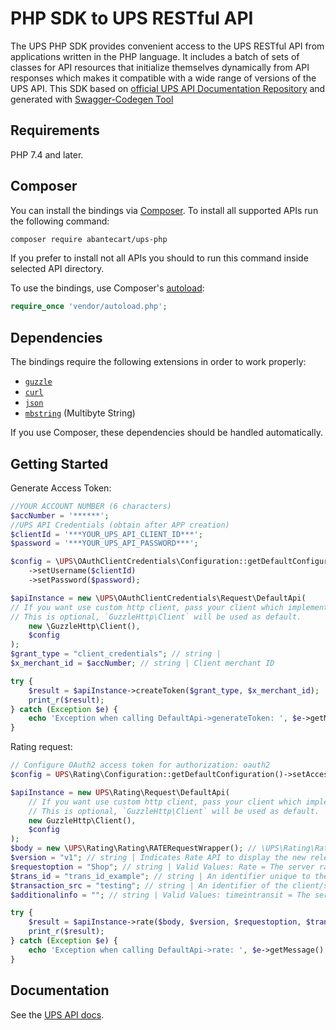 # PHP SDK to UPS RESTful API

The UPS PHP SDK provides convenient access to the UPS RESTful API from
applications written in the PHP language. It includes a batch of sets of
classes for API resources that initialize themselves dynamically from API
responses which makes it compatible with a wide range of versions of the UPS
API.
This SDK based on [official UPS API Documentation Repository](https://github.com/UPS-API/api-documentation)
and generated with [Swagger-Codegen Tool](https://swagger.io/tools/swagger-codegen/)

## Requirements

PHP 7.4 and later.

## Composer

You can install the bindings via [Composer](http://getcomposer.org/). To install all supported APIs run the following command:

```bash
composer require abantecart/ups-php
```
If you prefer to install not all APIs you should to run this command inside selected API directory.



To use the bindings, use Composer's [autoload](https://getcomposer.org/doc/01-basic-usage.md#autoloading):

```php
require_once 'vendor/autoload.php';
```


## Dependencies

The bindings require the following extensions in order to work properly:

-   [`guzzle`](https://github.com/guzzle/guzzle)
-   [`curl`](https://secure.php.net/manual/en/book.curl.php)
-   [`json`](https://secure.php.net/manual/en/book.json.php)
-   [`mbstring`](https://secure.php.net/manual/en/book.mbstring.php) (Multibyte String)

If you use Composer, these dependencies should be handled automatically.

## Getting Started

Generate Access Token:

```php
//YOUR ACCOUNT NUMBER (6 characters)
$accNumber = '******';
//UPS API Credentials (obtain after APP creation)
$clientId = '***YOUR_UPS_API_CLIENT_ID***';
$password = '***YOUR_UPS_API_PASSWORD***';

$config = \UPS\OAuthClientCredentials\Configuration::getDefaultConfiguration()
    ->setUsername($clientId)
    ->setPassword($password);

$apiInstance = new \UPS\OAuthClientCredentials\Request\DefaultApi(
// If you want use custom http client, pass your client which implements `GuzzleHttp\ClientInterface`.
// This is optional, `GuzzleHttp\Client` will be used as default.
    new \GuzzleHttp\Client(),
    $config
);
$grant_type = "client_credentials"; // string |
$x_merchant_id = $accNumber; // string | Client merchant ID

try {
    $result = $apiInstance->createToken($grant_type, $x_merchant_id);
    print_r($result);
} catch (Exception $e) {
    echo 'Exception when calling DefaultApi->generateToken: ', $e->getMessage(), PHP_EOL;
}
```

Rating request:

```php
// Configure OAuth2 access token for authorization: oauth2
$config = UPS\Rating\Configuration::getDefaultConfiguration()->setAccessToken('YOUR_ACCESS_TOKEN');

$apiInstance = new UPS\Rating\Request\DefaultApi(
    // If you want use custom http client, pass your client which implements `GuzzleHttp\ClientInterface`.
    // This is optional, `GuzzleHttp\Client` will be used as default.
    new GuzzleHttp\Client(),
    $config
);
$body = new \UPS\Rating\Rating\RATERequestWrapper(); // \UPS\Rating\Rating\RATERequestWrapper | Generate sample code for popular API requests by selecting an example below. To view a full sample request and response, first click "Authorize" and enter your application credentials, then populate the required parameters above and click "Try it out".
$version = "v1"; // string | Indicates Rate API to display the new release features in Rate API response based on Rate release. See the New section for the latest Rate release. Supported values: v1, v1601, v1607, v1701, v1707, v2108, v2205. Length 5
$requestoption = "Shop"; // string | Valid Values: Rate = The server rates (The default Request option is Rate if a Request Option is not provided). Shop = The server validates the shipment, and returns rates for all UPS products from the ShipFrom to the ShipTo addresses. Rate is the only valid request option for Ground Freight Pricing requests. . Length 10
$trans_id = "trans_id_example"; // string | An identifier unique to the request. Length 32
$transaction_src = "testing"; // string | An identifier of the client/source application that is making the request.Length 512
$additionalinfo = ""; // string | Valid Values: timeintransit = The server rates with transit time information combined with requestoption in URL.Rate is the only valid request option for Ground Freight Pricing requests. Length 15

try {
    $result = $apiInstance->rate($body, $version, $requestoption, $trans_id, $transaction_src, $additionalinfo);
    print_r($result);
} catch (Exception $e) {
    echo 'Exception when calling DefaultApi->rate: ', $e->getMessage(), PHP_EOL;
}
```

## Documentation

See the [UPS API docs](https://developer.ups.com/catalog?loc=en_US).


